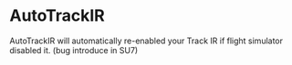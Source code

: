 # AutoTrackIR
AutoTrackIR will automatically re-enabled your Track IR if flight simulator disabled it. (bug introduce in SU7)
